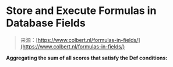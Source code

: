 <!--yml
category: 未分类
date: 2024-05-27 14:50:09
-->

# Store and Execute Formulas in Database Fields

> 来源：[https://www.colbert.nl/formulas-in-fields/](https://www.colbert.nl/formulas-in-fields/)

**Aggregating the sum of all scores that satisfy the Def conditions:**